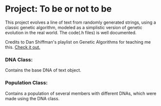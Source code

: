 # Project: To be or not to be

This project evolves a line of text from randomly generated strings, using a classic genetic algorithm, modeled as a simplistic version of genetic evolution in the real world. The code(.h files) is well documented.

Credits to Dan Shiffman's playlist on Genetic Algorithms for teaching me this. <a href="https://www.youtube.com/playlist?list=PLRqwX-V7Uu6bJM3VgzjNV5YxVxUwzALHV"> Check it out. </a>

### DNA Class:
Contains the base DNA of text object.

### Population Class:
Contains a population of several members with different DNAs, which were made using the DNA class.
